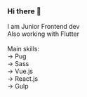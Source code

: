### Hi there 👋
I am Junior Frontend dev<br>
Also working with Flutter<br>
<br>
Main skills:<br>
-> Pug<br>
-> Sass<br>
-> Vue.js<br>
-> React.js<br>
-> Gulp<br>

<!--
**Altereyo/Altereyo** is a ✨ _special_ ✨ repository because its `README.md` (this file) appears on your GitHub profile.

Here are some ideas to get you started:

- 🔭 I’m currently working on ...
- 🌱 I’m currently learning ...
- 👯 I’m looking to collaborate on ...
- 🤔 I’m looking for help with ...
- 💬 Ask me about ...
- 📫 How to reach me: ...
- 😄 Pronouns: ...
- ⚡ Fun fact: ...
-->
